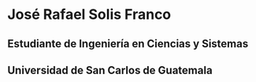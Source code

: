 # José Rafael Solis Franco
## Estudiante de Ingeniería en Ciencias y Sistemas
## Universidad de San Carlos de Guatemala
